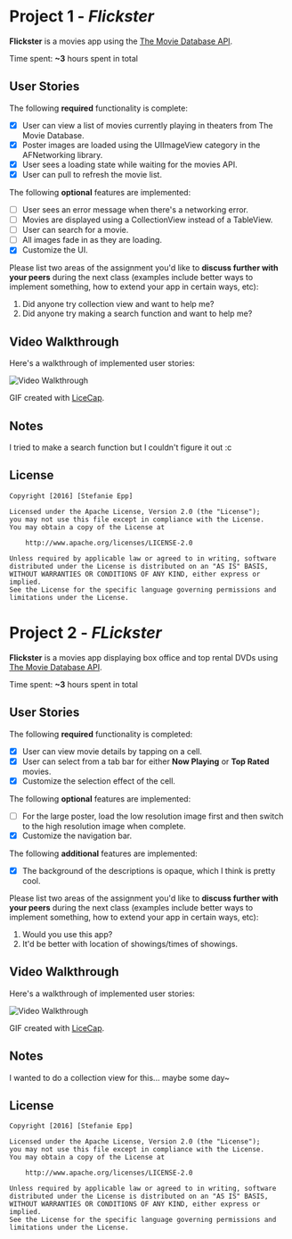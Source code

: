 # Project 1 - *Flickster*

**Flickster** is a movies app using the [The Movie Database API](http://docs.themoviedb.apiary.io/#).

Time spent: **~3** hours spent in total

## User Stories

The following **required** functionality is complete:

- [x] User can view a list of movies currently playing in theaters from The Movie Database.
- [x] Poster images are loaded using the UIImageView category in the AFNetworking library.
- [x] User sees a loading state while waiting for the movies API.
- [x] User can pull to refresh the movie list.

The following **optional** features are implemented:

- [ ] User sees an error message when there's a networking error.
- [ ] Movies are displayed using a CollectionView instead of a TableView.
- [ ] User can search for a movie.
- [ ] All images fade in as they are loading.
- [x] Customize the UI.

Please list two areas of the assignment you'd like to **discuss further with your peers** during the next class (examples include better ways to implement something, how to extend your app in certain ways, etc):

1. Did anyone try collection view and want to help me?
2. Did anyone try making a search function and want to help me?

## Video Walkthrough 

Here's a walkthrough of implemented user stories:

<img src='http://i.imgur.com/pOLwjoE.gif' title='Video Walkthrough' width='' alt='Video Walkthrough' />

GIF created with [LiceCap](http://www.cockos.com/licecap/).

## Notes

I tried to make a search function but I couldn't figure it out :c

## License

    Copyright [2016] [Stefanie Epp]

    Licensed under the Apache License, Version 2.0 (the "License");
    you may not use this file except in compliance with the License.
    You may obtain a copy of the License at

        http://www.apache.org/licenses/LICENSE-2.0

    Unless required by applicable law or agreed to in writing, software
    distributed under the License is distributed on an "AS IS" BASIS,
    WITHOUT WARRANTIES OR CONDITIONS OF ANY KIND, either express or implied.
    See the License for the specific language governing permissions and
    limitations under the License.

# Project 2 - *FLickster*

**Flickster** is a movies app displaying box office and top rental DVDs using [The Movie Database API](http://docs.themoviedb.apiary.io/#).

Time spent: **~3** hours spent in total

## User Stories

The following **required** functionality is completed:

- [x] User can view movie details by tapping on a cell.
- [x] User can select from a tab bar for either **Now Playing** or **Top Rated** movies.
- [x] Customize the selection effect of the cell.

The following **optional** features are implemented:

- [ ] For the large poster, load the low resolution image first and then switch to the high resolution image when complete.
- [x] Customize the navigation bar.

The following **additional** features are implemented:

- [x] The background of the descriptions is opaque, which I think is pretty cool.

Please list two areas of the assignment you'd like to **discuss further with your peers** during the next class (examples include better ways to implement something, how to extend your app in certain ways, etc):

1. Would you use this app?
2. It'd be better with location of showings/times of showings.

## Video Walkthrough 

Here's a walkthrough of implemented user stories:

<img src='http://i.imgur.com/ipQVmxp.gif' title='Video Walkthrough' width='' alt='Video Walkthrough' />

GIF created with [LiceCap](http://www.cockos.com/licecap/).

## Notes

I wanted to do a collection view for this... maybe some day~ 

## License

    Copyright [2016] [Stefanie Epp]

    Licensed under the Apache License, Version 2.0 (the "License");
    you may not use this file except in compliance with the License.
    You may obtain a copy of the License at

        http://www.apache.org/licenses/LICENSE-2.0

    Unless required by applicable law or agreed to in writing, software
    distributed under the License is distributed on an "AS IS" BASIS,
    WITHOUT WARRANTIES OR CONDITIONS OF ANY KIND, either express or implied.
    See the License for the specific language governing permissions and
    limitations under the License.

